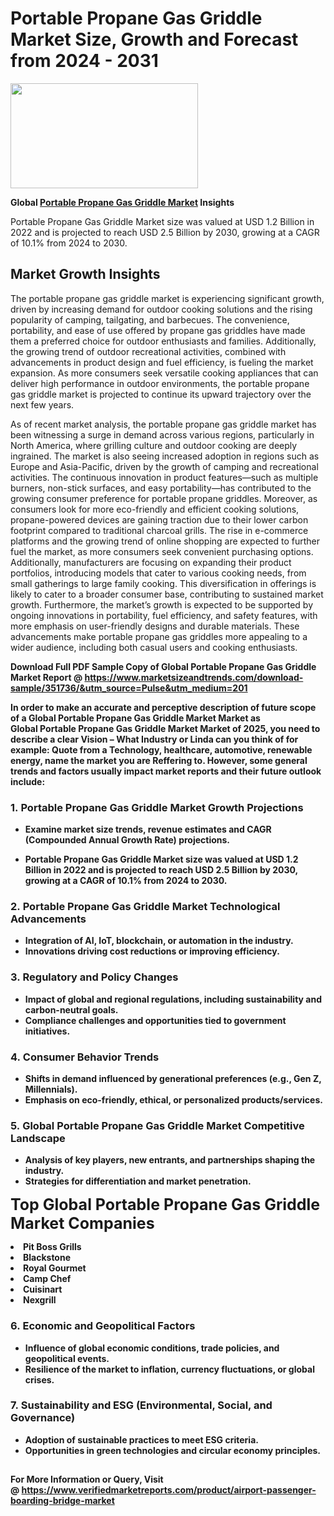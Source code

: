 <H1>Portable Propane Gas Griddle Market Size, Growth and Forecast from 2024 - 2031</H1><img class="aligncenter size-medium wp-image-584254" src="https://thirdeyenews.in/wp-content/uploads/2024/09/Global-Market-Research-300x168.jpeg" alt="" width="300" height="168" /><p><strong>Global&nbsp;<a href="https://www.marketsizeandtrends.com/download-sample/351736/&amp;utm_source=Pulse&amp;utm_medium=201">Portable Propane Gas Griddle Market</a> Insights</strong></p><p>Portable Propane Gas Griddle Market size was valued at USD 1.2 Billion in 2022 and is projected to reach USD 2.5 Billion by 2030, growing at a CAGR of 10.1% from 2024 to 2030.</p><p><h2>Market Growth Insights</h2> <p>The portable propane gas griddle market is experiencing significant growth, driven by increasing demand for outdoor cooking solutions and the rising popularity of camping, tailgating, and barbecues. The convenience, portability, and ease of use offered by propane gas griddles have made them a preferred choice for outdoor enthusiasts and families. Additionally, the growing trend of outdoor recreational activities, combined with advancements in product design and fuel efficiency, is fueling the market expansion. As more consumers seek versatile cooking appliances that can deliver high performance in outdoor environments, the portable propane gas griddle market is projected to continue its upward trajectory over the next few years.</p> <p><strong></strong></p> <p>As of recent market analysis, the portable propane gas griddle market has been witnessing a surge in demand across various regions, particularly in North America, where grilling culture and outdoor cooking are deeply ingrained. The market is also seeing increased adoption in regions such as Europe and Asia-Pacific, driven by the growth of camping and recreational activities. The continuous innovation in product features—such as multiple burners, non-stick surfaces, and easy portability—has contributed to the growing consumer preference for portable propane griddles. Moreover, as consumers look for more eco-friendly and efficient cooking solutions, propane-powered devices are gaining traction due to their lower carbon footprint compared to traditional charcoal grills. The rise in e-commerce platforms and the growing trend of online shopping are expected to further fuel the market, as more consumers seek convenient purchasing options. Additionally, manufacturers are focusing on expanding their product portfolios, introducing models that cater to various cooking needs, from small gatherings to large family cooking. This diversification in offerings is likely to cater to a broader consumer base, contributing to sustained market growth. Furthermore, the market’s growth is expected to be supported by ongoing innovations in portability, fuel efficiency, and safety features, with more emphasis on user-friendly designs and durable materials. These advancements make portable propane gas griddles more appealing to a wider audience, including both casual users and cooking enthusiasts. <p><strong></p><p><span class=""><strong>Download Full PDF Sample Copy of Global Portable Propane Gas Griddle Market Report</strong> @ <a href="https://www.marketsizeandtrends.com/download-sample/351736/&amp;utm_source=Pulse&amp;utm_medium=201" target="_blank">https://www.marketsizeandtrends.com/download-sample/351736/&amp;utm_source=Pulse&amp;utm_medium=201</a></span></p><p>In order to make an accurate and perceptive description of future scope of a Global&nbsp;Portable Propane Gas Griddle Market Market as Global&nbsp;Portable Propane Gas Griddle Market Market of 2025, you need to describe a clear Vision &ndash; What Industry or Linda can you think of for example: Quote from a Technology, healthcare, automotive, renewable energy, name the market you are Reffering to. However, some general trends and factors usually impact market reports and their future outlook include:</p><h3>1.&nbsp;<strong>Portable Propane Gas Griddle Market Growth Projections</strong></h3><ul><li>Examine market size trends, revenue estimates and CAGR (Compounded Annual Growth Rate) projections.</li><li><p>Portable Propane Gas Griddle Market size was valued at USD 1.2 Billion in 2022 and is projected to reach USD 2.5 Billion by 2030, growing at a CAGR of 10.1% from 2024 to 2030.</p></li></ul><h3>2.&nbsp;<strong>Portable Propane Gas Griddle Market Technological Advancements</strong></h3><ul><li>Integration of AI, IoT, blockchain, or automation in the industry.</li><li>Innovations driving cost reductions or improving efficiency.</li></ul><h3>3.&nbsp;<strong>Regulatory and Policy Changes</strong></h3><ul><li>Impact of global and regional regulations, including sustainability and carbon-neutral goals.</li><li>Compliance challenges and opportunities tied to government initiatives.</li></ul><h3>4.&nbsp;<strong>Consumer Behavior Trends</strong></h3><ul><li>Shifts in demand influenced by generational preferences (e.g., Gen Z, Millennials).</li><li>Emphasis on eco-friendly, ethical, or personalized products/services.</li></ul><h3>5.&nbsp;<strong>Global Portable Propane Gas Griddle Market Competitive Landscape</strong></h3><ul><li>Analysis of key players, new entrants, and partnerships shaping the industry.</li><li>Strategies for differentiation and market penetration.</li></ul><p data-pm-slice="1 1 []"><span style="color: inherit; font-family: inherit; font-size: 25px;">Top Global Portable Propane Gas Griddle Market Companies</span></p><div class="" data-test-id=""><p><li>Pit Boss Grills</li><li> Blackstone</li><li> Royal Gourmet</li><li> Camp Chef</li><li> Cuisinart</li><li> Nexgrill</li></p></div><h3>6.&nbsp;<strong>Economic and Geopolitical Factors</strong></h3><ul><li>Influence of global economic conditions, trade policies, and geopolitical events.</li><li>Resilience of the market to inflation, currency fluctuations, or global crises.</li></ul><h3>7.&nbsp;<strong>Sustainability and ESG (Environmental, Social, and Governance)</strong></h3><ul><li>Adoption of sustainable practices to meet ESG criteria.</li><li>Opportunities in green technologies and circular economy principles.</li></ul><h2><strong style="font-size: 14px;">For More Information or Query, Visit @&nbsp;</strong><a style="background-color: #ffffff; font-size: 14px;" href="https://www.marketsizeandtrends.com/report/portable-propane-gas-griddle-market/" target="_blank">https://www.verifiedmarketreports.com/product/airport-passenger-boarding-bridge-market</a></h2>
